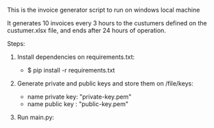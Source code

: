 This is the invoice generator script to run on windows local machine

It generates 10 invoices every 3 hours to the custumers defined on the 
custumer.xlsx file, and ends after 24 hours of operation.

Steps:
1) Install dependencies on requirements.txt:
	- $ pip install -r requirements.txt

2) Generate private and public keys and store them on /file/keys:
	- name private key: "private-key.pem"
	- name public key : "public-key.pem"

3) Run main.py:

